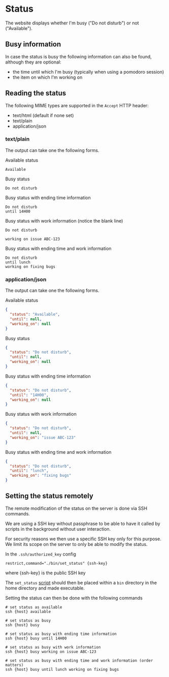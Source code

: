 # Status

The website displays whether I'm busy ("Do not disturb") or not ("Available").

## Busy information

In case the status is busy the following information can also be found,
although they are optional:
- the time until which I'm busy (typically when using a pomodoro session)
- the item on which I'm working on

## Reading the status

The following MIME types are supported in the `Accept` HTTP header:
- text/html (default if none set)
- text/plain
- application/json

### text/plain

The output can take one the following forms.

Available status
```
Available
```

Busy status
```
Do not disturb
```

Busy status with ending time information
```
Do not disturb
until 14H00
```

Busy status with work information (notice the blank line)
```
Do not disturb

working on issue ABC-123
```

Busy status with ending time and work information
```
Do not disturb
until lunch
working on fixing bugs
```

### application/json

The output can take one the following forms.

Available status
```json
{
  "status": "Available",
  "until": null,
  "working_on": null
}
```

Busy status
```json
{
  "status": "Do not disturb",
  "until": null,
  "working_on": null
}
```

Busy status with ending time information
```json
{
  "status": "Do not disturb",
  "until": "14H00",
  "working_on": null
}
```

Busy status with work information
```json
{
  "status": "Do not disturb",
  "until": null,
  "working_on": "issue ABC-123"
}
```

Busy status with ending time and work information
```json
{
  "status": "Do not disturb",
  "until": "lunch",
  "working_on": "fixing bugs"
}
```

## Setting the status remotely

The remote modification of the status on the server is done via SSH commands.

We are using a SSH key without passphrase to be able to have it called by
scripts in the background without user interaction.

For security reasons we then use a specific SSH key only for this purpose.
We limit its scope on the server to only be able to modify the status.

In the `.ssh/authorized_key` config
```
restrict,command="./bin/set_status" {ssh-key}
```
where {ssh-key} is the public SSH key

The `set_status` [script](scripts/set_status) should then be placed within a
`bin` directory in the home directory and made executable.

Setting the status can then be done with the following commands
```shell
# set status as available
ssh {host} available

# set status as busy
ssh {host} busy

# set status as busy with ending time information
ssh {host} busy until 14H00

# set status as busy with work information
ssh {host} busy working on issue ABC-123

# set status as busy with ending time and work information (order matters)
ssh {host} busy until lunch working on fixing bugs
```
